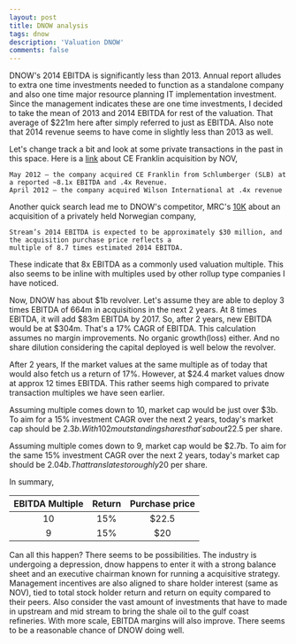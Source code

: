 ```yaml
---
layout: post
title: DNOW analysis
tags: dnow
description: 'Valuation DNOW'
comments: false
---
```

DNOW's 2014 EBITDA is significantly less than 2013. Annual report alludes to extra one time investments needed to function as a standalone company and also
one time major resource planning IT implementation investment. Since the management indicates these are one time investments,
I decided to take the mean of 2013 and 2014 EBITDA for rest of the valuation.
That average of $221m here after simply referred to just as EBITDA. Also note that 2014 revenue seems to have come in
slightly less than 2013 as well.

Let's change track a bit and look at some private transactions in the past in this space.
Here is a [link](http://www.stockspinoffs.com/2013/10/25/national-oilwell-varco-distribute-distribution-business/)
about CE Franklin acquisition by NOV,

    May 2012 – the company acquired CE Franklin from Schlumberger (SLB) at a reported ~8.1x EBITDA and .4x Revenue.
    April 2012 – the company acquired Wilson International at .4x revenue

Another quick search lead me to DNOW's competitor, MRC's [10K](http://www.sec.gov/Archives/edgar/data/1439095/000119312513466793/d640547d8k.htm)
about an acquisition of a privately held Norwegian company,

    Stream’s 2014 EBITDA is expected to be approximately $30 million, and the acquisition purchase price reflects a
    multiple of 8.7 times estimated 2014 EBITDA.

These indicate that 8x EBITDA as a commonly used valuation multiple. This also seems to be inline with multiples
used by other rollup type companies I have noticed.

Now, DNOW has about $1b revolver. Let's assume they are able to deploy 3 times EBITDA of 664m in acquisitions in the next 2 years.
At 8 times EBITDA, it will add $83m EBITDA by 2017. So, after 2 years, new EBITDA would be at $304m. That's a 17% CAGR of EBITDA. This calculation assumes no margin improvements.
No organic growth(loss) either. And no share dilution considering the capital deployed is well below the revolver.

After 2 years,
If the market values at the same multiple as of today that would also fetch us a return of 17%.
However, at $24.4 market values dnow at approx 12 times EBITDA. This rather seems high compared to private transaction
multiples we have seen earlier.

Assuming multiple comes down to 10, market cap would be just over $3b.
To aim for a 15% investment CAGR over the next 2 years, today's market cap should be $2.3b.
With 102m outstanding shares that's about 22.5$ per share.

Assuming multiple comes down to 9, market cap would be $2.7b.
To aim for the same 15% investment CAGR over the next 2 years, today's market cap should be $2.04b.
That translates to roughly 20$ per share.

In summary,

  EBITDA Multiple | Return | Purchase price
  :---------------: |:------:| :--------------:
        10        |   15%  | $22.5
         9        |   15%  | $20

Can all this happen? There seems to be possibilities. The industry is undergoing a depression, dnow happens to enter it with
a strong balance sheet and an executive chairman known for running a acquisitive strategy. Management incentives are also aligned to
share holder interest (same as NOV), tied to total stock holder return and return on equity compared to their peers.
Also consider the vast amount of investments that have to made in upstream and mid stream to bring the shale oil to
the gulf coast refineries. With more scale, EBITDA margins will also improve.
There seems to be a reasonable chance of DNOW doing well.




